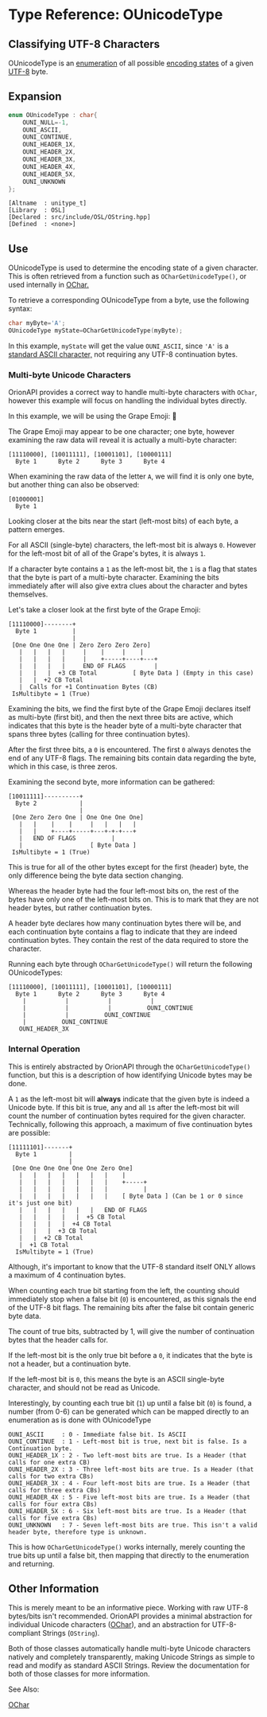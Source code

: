 # Type Reference: OUnicodeType
## Classifying UTF-8 Characters
OUnicodeType is an [enumeration](https://en.wikipedia.org/wiki/Enumerated_type) of all possible [encoding states](https://en.wikipedia.org/wiki/UTF-8#Encoding)
of a given [UTF-8](https://en.wikipedia.org/wiki/UTF-8) byte.

## Expansion
```cpp
enum OUnicodeType : char{
	OUNI_NULL=-1,
	OUNI_ASCII,
	OUNI_CONTINUE,
	OUNI_HEADER_1X,
	OUNI_HEADER_2X,
	OUNI_HEADER_3X,
	OUNI_HEADER_4X,
	OUNI_HEADER_5X,
	OUNI_UNKNOWN
};
```
```
[Altname  : unitype_t]
[Library  : OSL]
[Declared : src/include/OSL/OString.hpp]
[Defined  : <none>]
```

## Use
OUnicodeType is used to determine the encoding state of a given character. This is often retrieved from a function such as  `OCharGetUnicodeType()`,
or used internally in [OChar.](https://github.com/RosettaHS/OrionAPI/blob/main/docs/Type%20Reference/OChar.md)

To retrieve a corresponding OUnicodeType from a byte, use the following syntax:
```cpp
char myByte='A';
OUnicodeType myState=OCharGetUnicodeType(myByte);
```
In this example, `myState` will get the value `OUNI_ASCII`, since `'A'` is a [standard ASCII character,](https://en.wikipedia.org/wiki/ASCII)
not requiring any UTF-8 continuation bytes.

### Multi-byte Unicode Characters
OrionAPI provides a correct way to handle multi-byte characters with `OChar`, however this example will focus on handling the individual bytes directly.

In this example, we will be using the Grape Emoji: 🍇

The Grape Emoji may appear to be one character; one byte, however examining the raw data will reveal it is actually a multi-byte character:
```
[11110000], [10011111], [10001101], [10000111]
  Byte 1      Byte 2      Byte 3      Byte 4  
```
When examining the raw data of the letter `A`, we will find it is only one byte, but another thing can also be observed:
```
[01000001]
  Byte 1  
```
Looking closer at the bits near the start (left-most bits) of each byte, a pattern emerges.

For all ASCII (single-byte) characters, the left-most bit is always `0`.
However for the left-most bit of all of the Grape's bytes, it is always `1`.

If a character byte contains a `1` as the left-most bit, the `1` is a flag that states that the byte is part of a multi-byte character.
Examining the bits immediately after will also give extra clues about the character and bytes themselves.

Let's take a closer look at the first byte of the Grape Emoji:
```
[11110000]--------+
  Byte 1          |
                  |
 [One One One One | Zero Zero Zero Zero]
   |   |   |   |     |    |     |    |
   |   |   |   |     |    +-----+----+---+
   |   |   |   |     END OF FLAGS        |
   |   |   |  +3 CB Total          [ Byte Data ] (Empty in this case)
   |   |  +2 CB Total
   |  Calls for +1 Continuation Bytes (CB)
 IsMultibyte = 1 (True)
```
Examining the bits, we find the first byte of the Grape Emoji declares itself as multi-byte (first bit),
and then the next three bits are active, which indicates that this byte is the header byte of a multi-byte character that spans three bytes (calling for three continuation bytes).

After the first three bits, a `0` is encountered. The first `0` always denotes the end of any UTF-8 flags. The remaining bits contain data regarding the byte,
which in this case, is three zeros.

Examining the second byte, more information can be gathered:
```
[10011111]----------+
  Byte 2            |
                    |
 [One Zero Zero One | One One One One]
   |   |    |    |     |   |   |   |
   |   |    +----+-----+---+-+-+---+
   |   END OF FLAGS          |
   |                   [ Byte Data ]
 IsMultibyte = 1 (True)
```
This is true for all of the other bytes except for the first (header) byte, the only difference being the byte data section changing.

Whereas the header byte had the four left-most bits on, the rest of the bytes have only one of the left-most bits on.
This is to mark that they are not header bytes, but rather continuation bytes.

A header byte declares how many continuation bytes there will be, and each continuation byte contains a flag to indicate that they are indeed continuation bytes.
They contain the rest of the data required to store the character.

Running each byte through `OCharGetUnicodeType()` will return the following OUnicodeTypes:
```
[11110000], [10011111], [10001101], [10000111]
  Byte 1      Byte 2      Byte 3      Byte 4  
    |           |           |           |
    |           |           |          OUNI_CONTINUE
    |           |          OUNI_CONTINUE
    |          OUNI_CONTINUE
   OUNI_HEADER_3X
```
### Internal Operation
This is entirely abstracted by OrionAPI through the `OCharGetUnicodeType()` function, but this is a description of how identifying Unicode bytes may be done.

A `1` as the left-most bit will **always** indicate that the given byte is indeed a Unicode byte.
If this bit is true, any and all `1`s after the left-most bit will count the number of continuation bytes required for the given character.
Technically, following this approach, a maximum of five continuation bytes are possible:
```
[11111101]-------+
  Byte 1         |
                 |
 [One One One One One One Zero One]
   |   |   |   |   |   |   |    |
   |   |   |   |   |   |   |    +-----+
   |   |   |   |   |   |   |          |
   |   |   |   |   |   |   |    [ Byte Data ] (Can be 1 or 0 since it's just one bit)
   |   |   |   |   |   |   END OF FLAGS
   |   |   |   |   |  +5 CB Total
   |   |   |   |  +4 CB Total
   |   |   |  +3 CB Total
   |   |  +2 CB Total
   |  +1 CB Total
  IsMultibyte = 1 (True)
```
Although, it's important to know that the UTF-8 standard itself ONLY allows a maximum of 4 continuation bytes.

When counting each true bit starting from the left, the counting should immediately stop when a false bit (`0`) is encountered, as this signals the end of the UTF-8 bit flags.
The remaining bits after the false bit contain generic byte data.

The count of true bits, subtracted by 1, will give the number of continuation bytes that the header calls for.

If the left-most bit is the only true bit before a `0`, it indicates that the byte is not a header, but a continuation byte.

If the left-most bit is `0`, this means the byte is an ASCII single-byte character, and should not be read as Unicode.

Interestingly, by counting each true bit (`1`) up until a false bit (`0`) is found, a number (from 0-6) can be generated which can be mapped directly to an enumeration as is done with OUnicodeType
```
OUNI_ASCII     : 0 - Immediate false bit. Is ASCII
OUNI_CONTINUE  : 1 - Left-most bit is true, next bit is false. Is a Continuation byte.
OUNI_HEADER_1X : 2 - Two left-most bits are true. Is a Header (that calls for one extra CB)
OUNI_HEADER_2X : 3 - Three left-most bits are true. Is a Header (that calls for two extra CBs)
OUNI_HEADER_3X : 4 - Four left-most bits are true. Is a Header (that calls for three extra CBs)
OUNI_HEADER_4X : 5 - Five left-most bits are true. Is a Header (that calls for four extra CBs)
OUNI_HEADER_5X : 6 - Six left-most bits are true. Is a Header (that calls for five extra CBs)
OUNI_UNKNOWN   : 7 - Seven left-most bits are true. This isn't a valid header byte, therefore type is unknown.
```
This is how `OCharGetUnicodeType()` works internally, merely counting the true bits up until a false bit, then mapping that directly to the enumeration and returning. 
## Other Information
This is merely meant to be an informative piece. Working with raw UTF-8 bytes/bits isn't recommended.
OrionAPI provides a minimal abstraction for individual Unicode characters ([OChar](https://github.com/RosettaHS/OrionAPI/blob/main/docs/Type%20Reference/OChar.md)), and an abstraction for UTF-8-compliant Strings (`OString`).

Both of those classes automatically handle multi-byte Unicode characters natively and completely transparently,
making Unicode Strings as simple to read and modify as standard ASCII Strings. Review the documentation for both of those classes for more information.

See Also:

[OChar](https://github.com/RosettaHS/OrionAPI/blob/main/docs/Type%20Reference/OChar.md)